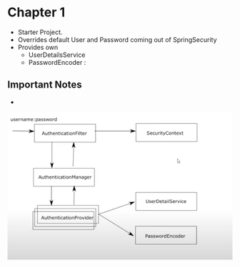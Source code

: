 # Chapter 1

* Starter Project.
* Overrides default User and Password coming out of SpringSecurity 
* Provides own 
	* UserDetailsService
	* PasswordEncoder : 

## Important Notes
* 

![image](images\chapter1\ClassDiagram.png)